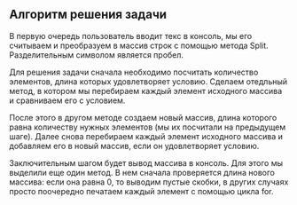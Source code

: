 ## Алгоритм решения задачи


В первую очередь пользователь вводит текс в консоль, мы его считываем и преобразуем в массив строк с помощью метода Split. Разделительным символом является пробел.

Для решения задачи сначала необходимо посчитать количество элементов, длина которых удовлетворяет условию. Сделаем отедльный метод, в котором мы перебираем каждый  элемент исходного массива и сравниваем его с условием.

После этого в другом методе создаем новый массив, длина которого равна количеству нужных элементов (мы их посчитали на предыдущем шаге). Далее снова перебираем каждый  элемент исходного массива и добавляем его в новый массив, если он удовлетворяет условию.

Заключительным шагом будет вывод массива в консоль. Для этого мы выделили еще один метод. В нем сначала проверяется длина нового массива: если она равна 0, то выводим пустые скобки, в других случаях просто поочередно печатаем каждый элемент с помощью цикла for.

